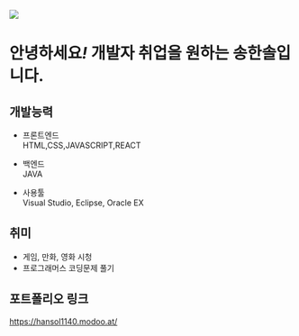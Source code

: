 <br />
<img src="https://img.shields.io/github/followers/HanSol1140?style=social">

<h1>안녕하세요<em>!</em> 개발자 취업을 원하는 송한솔입니다.</h1>

## 개발능력
- 프론트엔드<br>
    HTML,CSS,JAVASCRIPT,REACT
    
- 백엔드<br>
    JAVA
    
- 사용툴<br>
  Visual Studio, Eclipse, Oracle EX
  

## 취미
- 게임, 만화, 영화 시청
- 프로그래머스 코딩문제 풀기

## 포트폴리오 링크
https://hansol1140.modoo.at/
